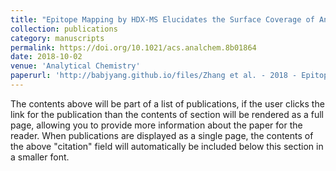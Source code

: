 ```yaml
---
title: "Epitope Mapping by HDX-MS Elucidates the Surface Coverage of Antigens Associated with High Blocking Efficiency of Antibodies to Birch Pollen Allergen"
collection: publications
category: manuscripts
permalink: https://doi.org/10.1021/acs.analchem.8b01864
date: 2018-10-02
venue: 'Analytical Chemistry'
paperurl: 'http://babjyang.github.io/files/Zhang et al. - 2018 - Epitope Mapping by HDX-MS Elucidates the Surface C.pdf'
---
```


The contents above will be part of a list of publications, if the user clicks the link for the publication than the contents of section will be rendered as a full page, allowing you to provide more information about the paper for the reader. When publications are displayed as a single page, the contents of the above "citation" field will automatically be included below this section in a smaller font.
